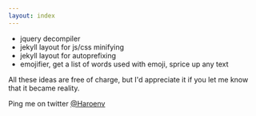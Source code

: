 ```yaml
---
layout: index
---
```

* jquery decompiler
* jekyll layout for js/css minifying
* jekyll layout for autoprefixing
* emojifier, get a list of words used with emoji, sprice up any text

All these ideas are free of charge, but I'd appreciate it if you let me know that it became reality.

Ping me on twitter [@Haroenv](https://twitter.com/Haroenv)
